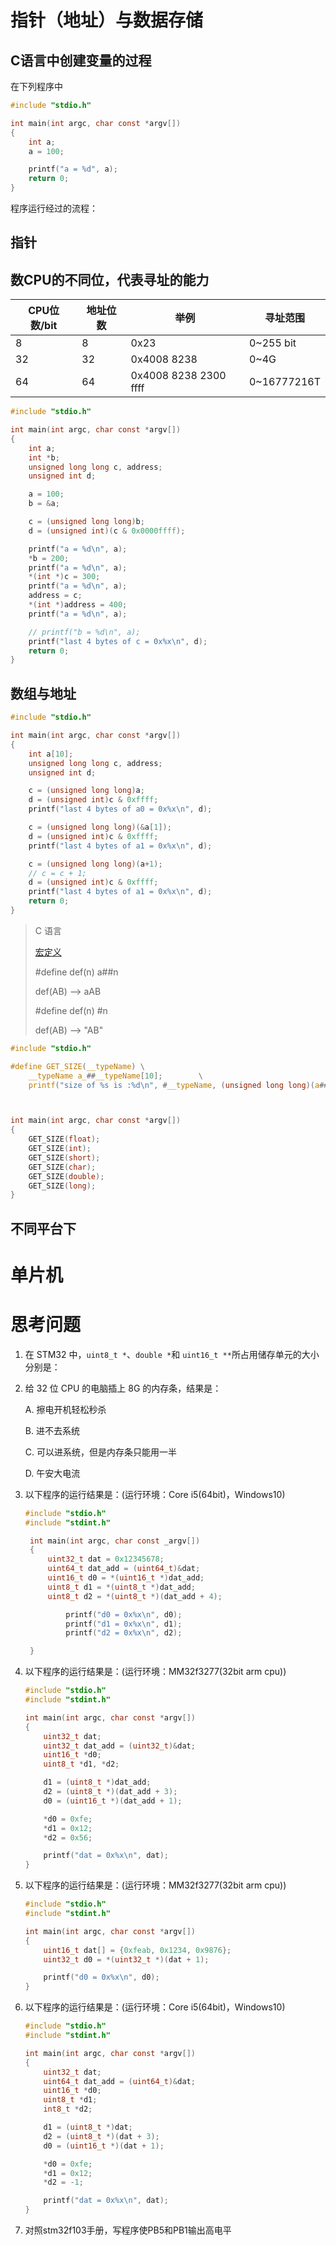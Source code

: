 # 指针（地址）与数据存储

## C语言中创建变量的过程

在下列程序中

```C
#include "stdio.h"

int main(int argc, char const *argv[])
{
    int a;
    a = 100;

    printf("a = %d", a);
    return 0;
}

```

程序运行经过的流程：

## 指针

数CPU的不同位，代表寻址的能力
-----------------------------

| CPU位数/bit | 地址位数 | 举例                  | 寻址范围    |
| ----------- | -------- | --------------------- | ----------- |
| 8           | 8        | 0x23                  | 0~255 bit   |
| 32          | 32       | 0x4008 8238           | 0~4G        |
| 64          | 64       | 0x4008 8238 2300 ffff | 0~16777216T |

```c
#include "stdio.h"

int main(int argc, char const *argv[])
{
    int a;
    int *b;
    unsigned long long c, address;
    unsigned int d;

    a = 100;
    b = &a;

    c = (unsigned long long)b;
    d = (unsigned int)(c & 0x0000ffff);

    printf("a = %d\n", a);
    *b = 200;
    printf("a = %d\n", a);
    *(int *)c = 300;
    printf("a = %d\n", a);
    address = c;
    *(int *)address = 400;
    printf("a = %d\n", a);

    // printf("b = %d\n", a);
    printf("last 4 bytes of c = 0x%x\n", d);
    return 0;
}
```

## 数组与地址

```c
#include "stdio.h"

int main(int argc, char const *argv[])
{
    int a[10];
    unsigned long long c, address;
    unsigned int d;

    c = (unsigned long long)a;
    d = (unsigned int)c & 0xffff;
    printf("last 4 bytes of a0 = 0x%x\n", d);

    c = (unsigned long long)(&a[1]);
    d = (unsigned int)c & 0xffff;
    printf("last 4 bytes of a1 = 0x%x\n", d);

    c = (unsigned long long)(a+1);
    // c = c + 1;
    d = (unsigned int)c & 0xffff;
    printf("last 4 bytes of a1 = 0x%x\n", d);
    return 0;
}

```

> C 语言
>
> [宏定义](./c.md#def "点击查看详情")
>
> #define def(n) a##n
>
> def(AB) --> aAB
>
> #define def(n) #n
>
> def(AB) --> "AB"

```c
#include "stdio.h"

#define GET_SIZE(__typeName) \
    __typeName a_##__typeName[10];        \
    printf("size of %s is :%d\n", #__typeName, (unsigned long long)(a##__typeName + 1) - (unsigned long long)a##__typeName)



int main(int argc, char const *argv[])
{
    GET_SIZE(float);
    GET_SIZE(int);
    GET_SIZE(short);
    GET_SIZE(char);
    GET_SIZE(double);
    GET_SIZE(long);
}
```

## 不同平台下

# 单片机

# 思考问题

1. 在 STM32 中，`uint8_t *`、`double *`和 `uint16_t **`所占用储存单元的大小分别是：
2. 给 32 位 CPU 的电脑插上 8G 的内存条，结果是：

   A. 擦电开机轻松秒杀

   B. 进不去系统

   C. 可以进系统，但是内存条只能用一半

   D. 午安大电流
3. 以下程序的运行结果是：(运行环境：Core i5(64bit)，Windows10)

   ```C
   #include "stdio.h"
   #include "stdint.h"

    int main(int argc, char const _argv[])
    {
        uint32_t dat = 0x12345678;
        uint64_t dat_add = (uint64_t)&dat;
        uint16_t d0 = *(uint16_t *)dat_add;
        uint8_t d1 = *(uint8_t *)dat_add;
        uint8_t d2 = *(uint8_t *)(dat_add + 4);

            printf("d0 = 0x%x\n", d0);
            printf("d1 = 0x%x\n", d1);
            printf("d2 = 0x%x\n", d2);

    }
   ```
4. 以下程序的运行结果是：(运行环境：MM32f3277(32bit arm cpu))

   ```C
   #include "stdio.h"
   #include "stdint.h"

   int main(int argc, char const *argv[])
   {
       uint32_t dat;
       uint32_t dat_add = (uint32_t)&dat;
       uint16_t *d0;
       uint8_t *d1, *d2;

       d1 = (uint8_t *)dat_add;
       d2 = (uint8_t *)(dat_add + 3);
       d0 = (uint16_t *)(dat_add + 1);

       *d0 = 0xfe;
       *d1 = 0x12;
       *d2 = 0x56;

       printf("dat = 0x%x\n", dat);
   }
   ```
5. 以下程序的运行结果是：(运行环境：MM32f3277(32bit arm cpu))

   ```C
   #include "stdio.h"
   #include "stdint.h"

   int main(int argc, char const *argv[])
   {
       uint16_t dat[] = {0xfeab, 0x1234, 0x9876};
       uint32_t d0 = *(uint32_t *)(dat + 1);

       printf("d0 = 0x%x\n", d0);
   }
   ```
6. 以下程序的运行结果是：(运行环境：Core i5(64bit)，Windows10)

   ```C
   #include "stdio.h"
   #include "stdint.h"

   int main(int argc, char const *argv[])
   {
       uint32_t dat;
       uint64_t dat_add = (uint64_t)&dat;
       uint16_t *d0;
       uint8_t *d1;
       int8_t *d2;

       d1 = (uint8_t *)dat;
       d2 = (uint8_t *)(dat + 3);
       d0 = (uint16_t *)(dat + 1);

       *d0 = 0xfe;
       *d1 = 0x12;
       *d2 = -1;

       printf("dat = 0x%x\n", dat);
   }
   ```
7. 对照stm32f103手册，写程序使PB5和PB1输出高电平
